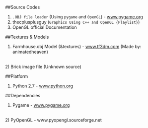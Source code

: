 ##Source Codes

1) `.OBJ file loader` (Using `pygame` and `OpenGL`) - www.pygame.org <br />
2) thecplusplusguy (`Graphics Using C++ and OpenGL {Playlist}`) <br />
3) OpenGL official Documentation

##Textures & Models
1) Farmhouse.obj Model (&textures) - www.tf3dm.com (Made by: animatedheaven)
<br />
2) Brick image file (Unknown source)

##Platform
1) Python 2.7 - www.python.org

##Dependencies
1) Pygame - www.pygame.org
<br />
2) PyOpenGL - www.pyopengl.sourceforge.net


